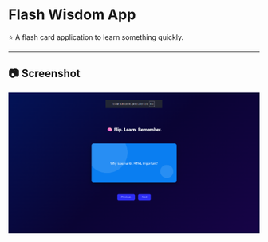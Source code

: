 # Flash Wisdom App
⭐ A flash card application to learn something quickly.

---

## 📷 Screenshot

![Screenshot](images/screenshot.png)
